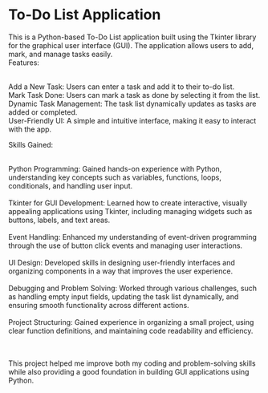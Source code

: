 # To-Do List Application

This is a Python-based To-Do List application built using the Tkinter library for the graphical user interface (GUI). The application allows users to add, mark, and manage tasks easily.<br>
Features:<br><br>

Add a New Task: Users can enter a task and add it to their to-do list.<br>
Mark Task Done: Users can mark a task as done by selecting it from the list.<br>
Dynamic Task Management: The task list dynamically updates as tasks are added or completed.<br>
User-Friendly UI: A simple and intuitive interface, making it easy to interact with the app.<br>

Skills Gained:<br><br>

Python Programming: Gained hands-on experience with Python, understanding key concepts such as variables, functions, loops, conditionals, and handling user input.<br><br>
Tkinter for GUI Development: Learned how to create interactive, visually appealing applications using Tkinter, including managing widgets such as buttons, labels, and text areas.<br><br>
Event Handling: Enhanced my understanding of event-driven programming through the use of button click events and managing user interactions.<br><br>
UI Design: Developed skills in designing user-friendly interfaces and organizing components in a way that improves the user experience.<br><br>
Debugging and Problem Solving: Worked through various challenges, such as handling empty input fields, updating the task list dynamically, and ensuring smooth functionality across different actions.<br><br>
Project Structuring: Gained experience in organizing a small project, using clear function definitions, and maintaining code readability and efficiency.<br><br><br>

This project helped me improve both my coding and problem-solving skills while also providing a good foundation in building GUI applications using Python.
